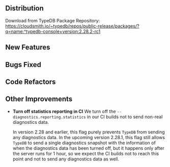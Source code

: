 ## Distribution

Download from TypeDB Package Repository: https://cloudsmith.io/~typedb/repos/public-release/packages/?q=name:^typedb-console+version:2.28.2-rc1


## New Features


## Bugs Fixed


## Code Refactors


## Other Improvements
- **Turn off statistics reporting in CI**
  We turn off the `--diagnostics.reporting.statistics` in our CI builds not to send non-real diagnostics data.
  
  In version 2.28 and earlier, this flag purely prevents `TypeDB` from sending any diagnostics data.
  In the upcoming version 2.28.1, this flag still allows `TypeDB` to send a single diagnostics snapshot with the information of when the diagnostics data has been turned off, but it happens only after the server runs for 1 hour, so we expect the CI builds not to reach this point and not to send any diagnostics data as well.
